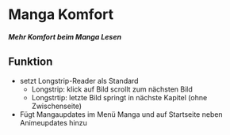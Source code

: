 # Manga Komfort
##### Mehr Komfort beim Manga Lesen
## Funktion
+ setzt Longstrip-Reader als Standard
  + Longstrip: klick auf Bild scrollt zum nächsten Bild
  + Longstrtip: letzte Bild springt in nächste Kapitel (ohne Zwischenseite)
+ Fügt Mangaupdates im Menü Manga und auf Startseite neben Animeupdates hinzu
